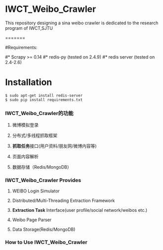 IWCT_Weibo_Crawler
==================

This repository designing a sina weibo crawler is dedicated to the research program of IWCT,SJTU

=======

#Requirements:

#* Scrapy >= 0.14
#* redis-py (tested on 2.4.9)
#* redis server (tested on 2.4-2.6)


# Installation
    $ sudo apt-get install redis-server
    $ sudo pip install requirements.txt


### IWCT_Weibo_Crawler的功能
1. 微博模拟登录

2. 分布式/多线程抓取框架

3. **抓取任务**接口(用户资料/朋友网/微博内容等)

4. 页面内容解析

5. 数据存储（Redis/MongoDB）






### IWCT_Weibo_Crawler Provides
1. WEIBO Login Simulator

2. Distributed/Multi-Threading Extraction Framework

3. **Extraction Task** Interface(user profile/social network/weibos etc.)

4. Weibo Page Parser

4. Data Storage(Redis/MongoDB)






### How to Use IWCT_Weibo_Crawler

